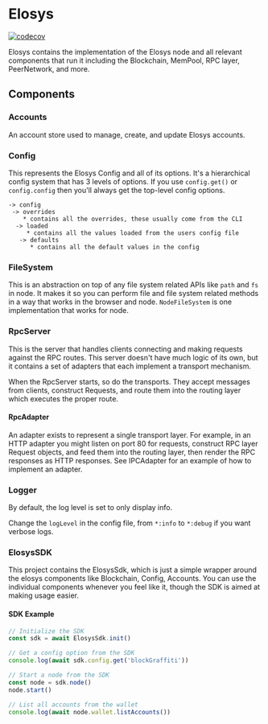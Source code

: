 # Elosys

[![codecov](https://codecov.io/gh/elosys/elosys/branch/master/graph/badge.svg?token=PCSVEVEW5V&flag=elosys)](https://codecov.io/gh/elosys/elosys)

Elosys contains the implementation of the Elosys node and all relevant components that run it including the Blockchain, MemPool, RPC layer, PeerNetwork, and more.

## Components

### Accounts
 An account store used to manage, create, and update Elosys accounts.

### Config
This represents the Elosys Config and all of its options. It's a hierarchical config system that has 3 levels of options. If you use `config.get()` or `config.config` then you'll always get the top-level config options.

```
-> config
 -> overrides
    * contains all the overrides, these usually come from the CLI
  -> loaded
     * contains all the values loaded from the users config file
   -> defaults
      * contains all the default values in the config
```

### FileSystem
This is an abstraction on top of any file system related APIs like `path` and `fs` in node. It makes it so you can perform file and file system related methods in a way that works in the browser and node. `NodeFileSystem` is one implementation that works for node.

### RpcServer
This is the server that handles clients connecting and making requests against the RPC routes. This server doesn't have much logic of its own, but it contains a set of adapters that each implement a transport mechanism.

When the RpcServer starts, so do the transports. They accept messages from clients, construct Requests, and route them into the routing layer which executes the proper route.

#### RpcAdapter
An adapter exists to represent a single transport layer. For example, in an HTTP adapter you might listen on port 80 for requests, construct RPC layer Request objects, and feed them into the routing layer, then render the RPC responses as HTTP responses. See IPCAdapter for an example of how to implement an adapter.

### Logger
By default, the log level is set to only display info.

Change the `logLevel` in the config file, from `*:info` to `*:debug` if you want verbose logs.

### ElosysSDK
This project contains the ElosysSdk, which is just a simple wrapper around the elosys components like Blockchain, Config, Accounts. You can use the individual components whenever you feel like it, though the SDK is aimed at making usage easier.

#### SDK Example

```typescript
// Initialize the SDK
const sdk = await ElosysSdk.init()

// Get a config option from the SDK
console.log(await sdk.config.get('blockGraffiti'))

// Start a node from the SDK
const node = sdk.node()
node.start()

// List all accounts from the wallet
console.log(await node.wallet.listAccounts())
```
